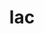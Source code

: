 ---
category: 3-letters
denotation: null
name: lac
reference_link: https://www.etymonline.com/word/lac
root_language: null
root_name: null
title: lac
type: free
word_sums:
- respelling: lac
  sum: 'Lac + '
---